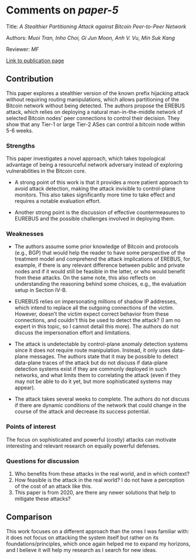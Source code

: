 # Comments on _paper-5_

Title: _A Stealthier Partitioning Attack against Bitcoin Peer-to-Peer Network_

Authors: _Muoi Tran, Inho Choi, Gi Jun Moon, Anh V. Vu, Min Suk Kang_

Reviewer: _MF_

[Link to publication page](https://ieeexplore.ieee.org/document/9152616)


## Contribution

This paper explores a stealthier version of the known prefix hijacking attack without requiring routing manipulations, which allows partitioning of the Bitcoin network without being detected.
The authors propose the EREBUS attack, which relies on deploying a natural man-in-the-middle network of selected Bitcoin nodes' peer connections to control their decision.
They show that any Tier-1 or large Tier-2 ASes can control a bitcoin node within 5-6 weeks.

### Strengths

This paper investigates a novel approach, which takes topological advantage of being a resourceful network adversary instead of exploring vulnerabilities in the Bitcoin core.

* A strong point of this work is that it provides a more patient approach to avoid attack detection, making the attack invisible to control-plane monitors. This also takes significantly more time to take effect and requires a notable evaluation effort.

* Another strong point is the discussion of effective countermeasures to EUREBUS and the possible challenges involved in deploying them. 


### Weaknesses

* The authors assume some prior knowledge of Bitcoin and protocols (e.g., BGP) that would help the reader to have some perspective of the treatment model and comprehend the attack implications of EREBUS, for example, if there is any relevant difference between public and private nodes and if it would still be feasible in the latter, or who would benefit from these attacks. On the same note, this also reflects on understanding the reasoning behind some choices, e.g., the evaluation setup in Section IV-B.

* EUREBUS relies on impersonating millions of shadow IP addresses, which intend to replace all the outgoing connections of the victim. However, doesn't the victim expect correct behavior from these connections, and couldn't this be used to detect the attack? (I am no expert in this topic, so I cannot detail this more). The authors do not discuss the impersonation effort and limitations.

* The attack is undetectable by control-plane anomaly detection systems since it does not require route manipulation. Instead, it only uses data-plane messages. The authors state that it may be possible to detect data-plane traces of the attack but do not discuss if data-plane detection systems exist if they are commonly deployed in such networks, and what limits them to correlating the attack (even if they may not be able to do it yet, but more sophisticated systems may appear).
  
* The attack takes several weeks to complete. The authors do not discuss if there are dynamic conditions of the network that could change in the course of the attack and decrease its success potential.


### Points of interest

The focus on sophisticated and powerful (costly) attacks can motivate interesting and relevant research on equally powerful defenses.

### Questions for discussion

1. Who benefits from these attacks in the real world, and in which context? 
2. How feasible is the attack in the real world? I do not have a perception of the cost of an attack like this.
3. This paper is from 2020, are there any newer solutions that help to mitigate these attacks?

## Comparison

This work focuses on a different approach than the ones I was familiar with: it does not focus on attacking the system itself but rather on its foundations/principles, which once again helped me to expand my horizons, and I believe it will help my research as I search for new ideas.
